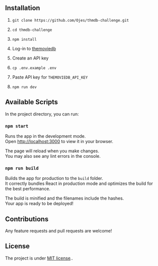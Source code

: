 ## Installation

1. `git clone https://github.com/Ojes/thmdb-challenge.git`

2. `cd thmdb-challenge`

3. `npm install`

4. Log-in to [themoviedb]( https://developers.themoviedb.org/3)

5. Create an API key

6. `cp .env.example .env`

7. Paste API key for `THEMOVIEDB_API_KEY`

8. `npm run dev`

## Available Scripts

In the project directory, you can run:

### `npm start`

Runs the app in the development mode.\
Open [http://localhost:3000](http://localhost:3000) to view it in your browser.

The page will reload when you make changes.\
You may also see any lint errors in the console.


### `npm run build`

Builds the app for production to the `build` folder.\
It correctly bundles React in production mode and optimizes the build for the best performance.

The build is minified and the filenames include the hashes.\
Your app is ready to be deployed!

## Contributions

Any feature requests and pull requests are welcome!

## License

The project is under [MIT license](https://choosealicense.com/licenses/mit/)..


